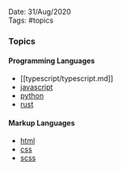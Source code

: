 Date: 31/Aug/2020  
Tags: #topics

### Topics

#### Programming Languages
* [[typescript/typescript.md]]
* [javascript](javascript/javascript.md)
* [python](python/python.md)
* [rust](rust/rust.md)

#### Markup Languages
* [html](html/html.md)
* [css](css/css.md)
* [scss](scss/scss.md)
